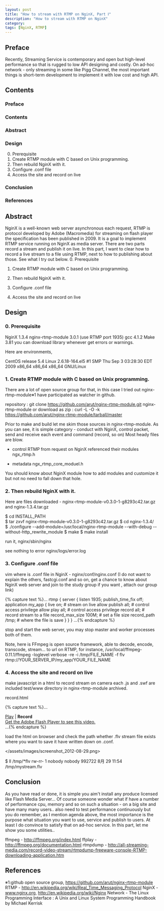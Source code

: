 ```yaml
---
layout: post
title: "How to stream with RTMP on NginX, Part Ⅰ"
description: "How to stream with RTMP on NginX"
category: 
tags: [NginX, RTMP]
---
```

## Preface

Recently, Streaming Service is contemporary and open but high-level performance so that is rugged to low API designing and costly. On ad-hoc network - only streaming in some like Pigg Channel, the most important things is short-term development to implement it with low cost and high API. 

## Contents

### Preface
### Contents
### Abstract
### Design

0. Prerequisite
1. Create RTMP module with C based on Unix programming.
2. Then rebuild NginX with it.
3. Configure .conf file
4. Access the site and record on live

### Conclusion
### References

## Abstract

NginX is a well-known web server asynchronous each request, RTMP is protocol developed by Adobe (Macromedia) for streaming on flash player the specification has been published in 2009. It is a goal to implement RTMP service running on NginX as media server. There are two parts record a stream and publish it on live. In this part, I want to clear how to record a live stream to a file using RTMP, next to how to publishing about those. See what I try out below.
0. Prerequisite

1. Create RTMP module with C based on Unix programming.

2. Then rebuild NginX with it.

3. Configure .conf file

4. Access the site and record on live

## Design

### 0. Prerequisite

NginX 1.3.4
nginx-rtmp-module 3.0.1 (use RTMP port 1935)
gcc 4.1.2
Make 3.81
you can download library whenever get errors or warnings.

Here are environments,

CentOS release 5.4
Linux 2.6.18-164.el5 #1 SMP Thu Sep 3 03:28:30 EDT 2009 x86_64 x86_64 x86_64 GNU/Linux

### 1. Create RTMP module with C based on Unix programming.

There are a lot of open source group for that, in this case I tried out nginx-rtmp-module※1 have participated as watcher in github. 

repository : git clone https://github.com/arut/nginx-rtmp-module.git nginx-rtmp-module
or
download as zip : curl -L -O -k https://github.com/arut/nginx-rtmp-module/tarball/master

Prior to make and build let me skim those sources in nginx-rtmp-module.
As you can see, it is simple category - conduct with NginX, control packet, send and receive each event and command (record, so on)
Most heady files are blow.

- control RTMP from request on NginX referenced their modules
ngx_rtmp.h

- metadata 
ngx_rtmp_core_moduel.h

You should know about NginX module how to add modules and customize it but not no need to fall down that hole.

### 2. Then rebuild NginX with it.

Here are files downloaded - nginx-rtmp-module-v0.3.0-1-g8293c42.tar.gz and nginx-1.3.4.tar.gz

$ cd INSTALL_PATH   
$ tar zxvf nginx-rtmp-module-v0.3.0-1-g8293c42.tar.gz
$ cd nginx-1.3.4/  
$ ./configure --add-module=/usr/local/nginx-rtmp-module --with-debug --without-http_rewrite_module 
$ make 
$ make install

run it, nginx/sbin/nginx

see nothing to error nginx/logs/error.log

### 3. Configure .conf file

vim where is .conf file in NginX - nginx/conf/nginx.conf
(I do not want to explain the others, fastcgi.conf and so on, get a chance to know about NginX web server and join to the study group if you want , attach our group link)

{% capture text %}...
rtmp {
	server {
       listen 1935;
       publish_time_fix off;
       application my_app {
        	live on;    # stream on live allow
        	publish all;    # control access privilege
        	allow play all; # control access privilege
        	record all; # record stream to a file
        	record_max_size 100M;   # set a file size
        	record_path /tmp;   # where the file is save
       }
	}
}
...{% endcapture %}

stop and start the web server, you may stop master and worker processes both of them.

Note, here is FFmpeg is open source framework, able to decode, encode, transcode, stream... to url on RTMP, for instance, /usr/local/ffmpeg-0.11.1/ffmpeg -loglevel verbose -re -i /tmp/FILE_NAME  -f flv rtmp://YOUR_SERVER_IP/my_app/YOUR_FILE_NAME

### 4. Access the site and record on live

make javascript in a html to record stream on camera
each .js and .swf are included test/www directory in nginx-rtmp-module archived.

record.html
 
{% capture text %}...  
<html>
<head><html>
<head>
<script src="jwplayer_old/swfobject.js"></script>
<script type="text/javascript">
var flashvars =
{
    'streamer': 'rtmp://YOUR_SERVER_IP/myapp',
    'file': 'YOUR_FILE_NAME',
    'type': 'camera',
    'controlbar': 'bottom',
    'stretching': 'none',
    'frontcolor': '86C29D', // text & icons (green)
    'backcolor': '849BC1', // playlist background (blue)
    'lightcolor': 'C286BA', // selected text/track highlight (pink)
    'screencolor': 'FFFFFF', // screen background (black)
    'id': 'playerID',
    'autostart': 'true'
};
 
var params =
{
    'allowfullscreen': 'true',
    'allowscriptaccess': 'always',
    'bgcolor': '#FFFFFF'
};
 
var attributes =
{
    'id': 'playerID',
    'name': 'playerID'
};
swfobject.embedSWF('jwplayer_old/player.swf', 'player', '320', '260', '9.0.124', false, flashvars, params, attributes);
</script>
</head>
<body>
<a href="index.html">Play</a> | <b>Record</b>
<br/>
<div id="playercontainer" class="playercontainer"><a id="player" class="player" href="http://get.adobe.com/flashplayer/">
Get the Adobe Flash Player to see this video.</a></div>
</body>
</html>
...{% endcapture %}
   
load the html on browser and check the path whether .flv stream file exists where you want to save it have written down on .conf.
 
</assets/images/screenshot_2012-08-29.png>
 
$ ll /tmp/*flv
rw-rr- 1 nobody nobody 992722 8月 29 11:54 /tmp/mystream.flv

## Conclusion

As you have read or done, it is simple you aim't install any produce licensed like Flash Media Server... 
Of course someone wonder what if have a number of performance cpu, memory and so on such a situation -  on a big site and have many many users.. also need to test performance continuously but you do remember, as I mention agenda above, the most importance is the purpose what situation you want to use, service and publish to users. At least I do convince to satisfy that on ad-hoc service.
In this part, let me show you some utilities..

ffmpeg - http://ffmpeg.org/index.html
ffplay - http://ffmpeg.org/documentation.html
rtmpdump - http://all-streaming-media.com/record-video-stream/rtmpdump-freeware-console-RTMP-downloading-application.htm

## References

※1:github open source group, https://github.com/arut/nginx-rtmp-module
RTMP - http://en.wikipedia.org/wiki/Real_Time_Messaging_Protocol
NginX - www.nginx.org, http://en.wikipedia.org/wiki/Nginx
Network - The Linux Programming Interface : A Unix and Linux System Programming Handbook by Michael Kerrisk 
